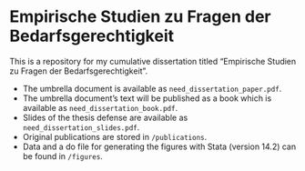 # Empirische Studien zu Fragen der Bedarfsgerechtigkeit

This is a repository for my cumulative dissertation titled “Empirische Studien zu Fragen der Bedarfsgerechtigkeit”.

- The umbrella document is available as `need_dissertation_paper.pdf`.
- The umbrella document’s text will be published as a book which is available as `need_dissertation_book.pdf`.
- Slides of the thesis defense are available as `need_dissertation_slides.pdf`.
- Original publications are stored in `/publications`.
- Data and a do file for generating the figures with Stata (version 14.2) can be found in `/figures`.
